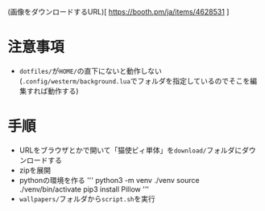 

(画像をダウンロードするURL)[ https://booth.pm/ja/items/4628531 ]

# 注意事項
- `dotfiles/`が`HOME/`の直下にないと動作しない (`.config/westerm/background.lua`でフォルダを指定しているのでそこを編集すれば動作する)

# 手順
- URLをブラウザとかで開いて「猫使ビィ単体」を`download/`フォルダにダウンロードする
- zipを展開
- pythonの環境を作る
'''
python3 -m venv ./venv
source ./venv/bin/activate
pip3 install Pillow
'''
- `wallpapers/`フォルダから`script.sh`を実行





